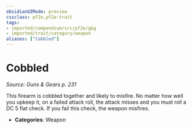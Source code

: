 ```yaml
---
obsidianUIMode: preview
cssclass: pf2e,pf2e-trait
tags:
- imported/compendium/src/pf2e/g&g
- imported/trait/category/weapon
aliases: ["Cobbled"]
---
```

# Cobbled  
*Source: Guns & Gears p. 231*  

This firearm is cobbled together and likely to misfire. No matter how well you upkeep it, on a failed attack roll, the attack misses and you must roll a DC 5 flat check. If you fail this check, the weapon misfires.

- **Categories**: Weapon